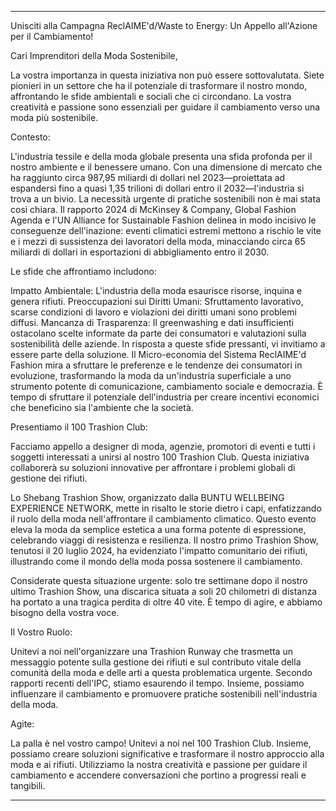 ---

Unisciti alla Campagna ReclAIME'd/Waste to Energy: Un Appello all'Azione per il Cambiamento!

Cari Imprenditori della Moda Sostenibile,

La vostra importanza in questa iniziativa non può essere sottovalutata. Siete pionieri in un settore che ha il potenziale di trasformare il nostro mondo, affrontando le sfide ambientali e sociali che ci circondano. La vostra creatività e passione sono essenziali per guidare il cambiamento verso una moda più sostenibile.

Contesto:

L'industria tessile e della moda globale presenta una sfida profonda per il nostro ambiente e il benessere umano. Con una dimensione di mercato che ha raggiunto circa 987,95 miliardi di dollari nel 2023—proiettata ad espandersi fino a quasi 1,35 trilioni di dollari entro il 2032—l'industria si trova a un bivio. La necessità urgente di pratiche sostenibili non è mai stata così chiara. Il rapporto 2024 di McKinsey & Company, Global Fashion Agenda e l'UN Alliance for Sustainable Fashion delinea in modo incisivo le conseguenze dell'inazione: eventi climatici estremi mettono a rischio le vite e i mezzi di sussistenza dei lavoratori della moda, minacciando circa 65 miliardi di dollari in esportazioni di abbigliamento entro il 2030.

Le sfide che affrontiamo includono:

Impatto Ambientale: L'industria della moda esaurisce risorse, inquina e genera rifiuti.
Preoccupazioni sui Diritti Umani: Sfruttamento lavorativo, scarse condizioni di lavoro e violazioni dei diritti umani sono problemi diffusi.
Mancanza di Trasparenza: Il greenwashing e dati insufficienti ostacolano scelte informate da parte dei consumatori e valutazioni sulla sostenibilità delle aziende.
In risposta a queste sfide pressanti, vi invitiamo a essere parte della soluzione. Il Micro-economia del Sistema ReclAIME'd Fashion mira a sfruttare le preferenze e le tendenze dei consumatori in evoluzione, trasformando la moda da un'industria superficiale a uno strumento potente di comunicazione, cambiamento sociale e democrazia. È tempo di sfruttare il potenziale dell'industria per creare incentivi economici che beneficino sia l'ambiente che la società.

Presentiamo il 100 Trashion Club:

Facciamo appello a designer di moda, agenzie, promotori di eventi e tutti i soggetti interessati a unirsi al nostro 100 Trashion Club. Questa iniziativa collaborerà su soluzioni innovative per affrontare i problemi globali di gestione dei rifiuti.

Lo Shebang Trashion Show, organizzato dalla BUNTU WELLBEING EXPERIENCE NETWORK, mette in risalto le storie dietro i capi, enfatizzando il ruolo della moda nell'affrontare il cambiamento climatico. Questo evento eleva la moda da semplice estetica a una forma potente di espressione, celebrando viaggi di resistenza e resilienza. Il nostro primo Trashion Show, tenutosi il 20 luglio 2024, ha evidenziato l'impatto comunitario dei rifiuti, illustrando come il mondo della moda possa sostenere il cambiamento.

Considerate questa situazione urgente: solo tre settimane dopo il nostro ultimo Trashion Show, una discarica situata a soli 20 chilometri di distanza ha portato a una tragica perdita di oltre 40 vite. È tempo di agire, e abbiamo bisogno della vostra voce.

Il Vostro Ruolo:

Unitevi a noi nell'organizzare una Trashion Runway che trasmetta un messaggio potente sulla gestione dei rifiuti e sul contributo vitale della comunità della moda e delle arti a questa problematica urgente. Secondo rapporti recenti dell'IPC, stiamo esaurendo il tempo. Insieme, possiamo influenzare il cambiamento e promuovere pratiche sostenibili nell'industria della moda.

Agite:

La palla è nel vostro campo! Unitevi a noi nel 100 Trashion Club. Insieme, possiamo creare soluzioni significative e trasformare il nostro approccio alla moda e ai rifiuti. Utilizziamo la nostra creatività e passione per guidare il cambiamento e accendere conversazioni che portino a progressi reali e tangibili.

---